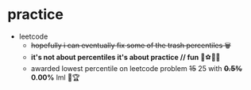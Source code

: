 # practice

- leetcode
  - ~~hopefully i can eventually fix some of the trash percentiles 🗑~~
  - **it's not about percentiles it's about practice // fun** 🏀⚽️🏈🎾
  - awarded lowest percentile on leetcode problem ~~15~~ 25 with ~~**0.5%**~~ **0.00%** lml 🥇🏆 
